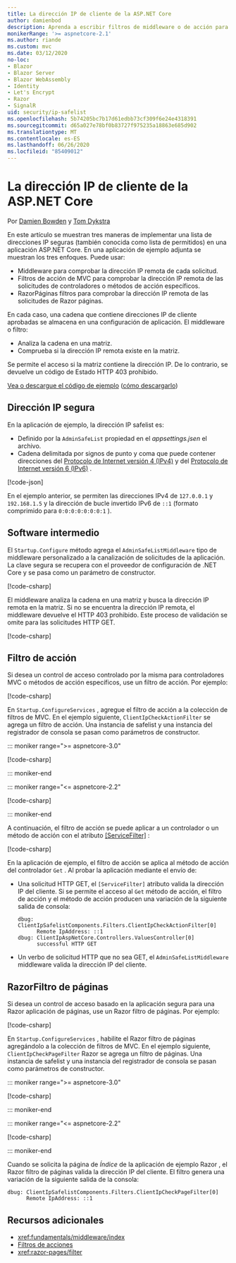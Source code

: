 ```yaml
---
title: La dirección IP de cliente de la ASP.NET Core
author: damienbod
description: Aprenda a escribir filtros de middleware o de acción para validar direcciones IP remotas en una lista de direcciones IP aprobadas.
monikerRange: '>= aspnetcore-2.1'
ms.author: riande
ms.custom: mvc
ms.date: 03/12/2020
no-loc:
- Blazor
- Blazor Server
- Blazor WebAssembly
- Identity
- Let's Encrypt
- Razor
- SignalR
uid: security/ip-safelist
ms.openlocfilehash: 5b74205bc7b17d61edbb73cf309f6e24e4318391
ms.sourcegitcommit: d65a027e78bf0b83727f975235a18863e685d902
ms.translationtype: MT
ms.contentlocale: es-ES
ms.lasthandoff: 06/26/2020
ms.locfileid: "85409012"
---
```

# <a name="client-ip-safelist-for-aspnet-core"></a>La dirección IP de cliente de la ASP.NET Core

Por [Damien Bowden](https://twitter.com/damien_bod) y [Tom Dykstra](https://github.com/tdykstra)
 
En este artículo se muestran tres maneras de implementar una lista de direcciones IP seguras (también conocida como lista de permitidos) en una aplicación ASP.NET Core. En una aplicación de ejemplo adjunta se muestran los tres enfoques. Puede usar:

* Middleware para comprobar la dirección IP remota de cada solicitud.
* Filtros de acción de MVC para comprobar la dirección IP remota de las solicitudes de controladores o métodos de acción específicos.
* RazorPáginas filtros para comprobar la dirección IP remota de las solicitudes de Razor páginas.

En cada caso, una cadena que contiene direcciones IP de cliente aprobadas se almacena en una configuración de aplicación. El middleware o filtro:

* Analiza la cadena en una matriz. 
* Comprueba si la dirección IP remota existe en la matriz.

Se permite el acceso si la matriz contiene la dirección IP. De lo contrario, se devuelve un código de Estado HTTP 403 prohibido.

[Vea o descargue el código de ejemplo](https://github.com/dotnet/AspNetCore.Docs/tree/master/aspnetcore/security/ip-safelist/samples) ([cómo descargarlo](xref:index#how-to-download-a-sample))

## <a name="ip-address-safelist"></a>Dirección IP segura

En la aplicación de ejemplo, la dirección IP safelist es:

* Definido por la `AdminSafeList` propiedad en el *appsettings.jsen* el archivo.
* Cadena delimitada por signos de punto y coma que puede contener direcciones del [Protocolo de Internet versión 4 (IPv4)](https://wikipedia.org/wiki/IPv4) y del [Protocolo de Internet versión 6 (IPv6)](https://wikipedia.org/wiki/IPv6) .

[!code-json[](ip-safelist/samples/3.x/ClientIpAspNetCore/appsettings.json?range=1-3&highlight=2)]

En el ejemplo anterior, se permiten las direcciones IPv4 de `127.0.0.1` y `192.168.1.5` y la dirección de bucle invertido IPv6 de `::1` (formato comprimido para `0:0:0:0:0:0:0:1` ).

## <a name="middleware"></a>Software intermedio

El `Startup.Configure` método agrega el `AdminSafeListMiddleware` tipo de middleware personalizado a la canalización de solicitudes de la aplicación. La clave segura se recupera con el proveedor de configuración de .NET Core y se pasa como un parámetro de constructor.

[!code-csharp[](ip-safelist/samples/3.x/ClientIpAspNetCore/Startup.cs?name=snippet_ConfigureAddMiddleware)]

El middleware analiza la cadena en una matriz y busca la dirección IP remota en la matriz. Si no se encuentra la dirección IP remota, el middleware devuelve el HTTP 403 prohibido. Este proceso de validación se omite para las solicitudes HTTP GET.

[!code-csharp[](ip-safelist/samples/Shared/ClientIpSafelistComponents/Middlewares/AdminSafeListMiddleware.cs?name=snippet_ClassOnly)]

## <a name="action-filter"></a>Filtro de acción

Si desea un control de acceso controlado por la misma para controladores MVC o métodos de acción específicos, use un filtro de acción. Por ejemplo:

[!code-csharp[](ip-safelist/samples/Shared/ClientIpSafelistComponents/Filters/ClientIpCheckActionFilter.cs?name=snippet_ClassOnly)]

En `Startup.ConfigureServices` , agregue el filtro de acción a la colección de filtros de MVC. En el ejemplo siguiente, `ClientIpCheckActionFilter` se agrega un filtro de acción. Una instancia de safelist y una instancia del registrador de consola se pasan como parámetros de constructor.

::: moniker range=">= aspnetcore-3.0"

[!code-csharp[](ip-safelist/samples/3.x/ClientIpAspNetCore/Startup.cs?name=snippet_ConfigureServicesActionFilter)]

::: moniker-end

::: moniker range="<= aspnetcore-2.2"

[!code-csharp[](ip-safelist/samples/2.x/ClientIpAspNetCore/Startup.cs?name=snippet_ConfigureServicesActionFilter)]

::: moniker-end

A continuación, el filtro de acción se puede aplicar a un controlador o un método de acción con el atributo [[ServiceFilter]](xref:Microsoft.AspNetCore.Mvc.ServiceFilterAttribute) :

[!code-csharp[](ip-safelist/samples/3.x/ClientIpAspNetCore/Controllers/ValuesController.cs?name=snippet_ActionFilter&highlight=1)]

En la aplicación de ejemplo, el filtro de acción se aplica al método de acción del controlador `Get` . Al probar la aplicación mediante el envío de:

* Una solicitud HTTP GET, el `[ServiceFilter]` atributo valida la dirección IP del cliente. Si se permite el acceso al `Get` método de acción, el filtro de acción y el método de acción producen una variación de la siguiente salida de consola:

    ```
    dbug: ClientIpSafelistComponents.Filters.ClientIpCheckActionFilter[0]
          Remote IpAddress: ::1
    dbug: ClientIpAspNetCore.Controllers.ValuesController[0]
          successful HTTP GET    
    ```

* Un verbo de solicitud HTTP que no sea GET, el `AdminSafeListMiddleware` middleware valida la dirección IP del cliente.

## <a name="razor-pages-filter"></a>RazorFiltro de páginas

Si desea un control de acceso basado en la aplicación segura para una Razor aplicación de páginas, use un Razor filtro de páginas. Por ejemplo:

[!code-csharp[](ip-safelist/samples/Shared/ClientIpSafelistComponents/Filters/ClientIpCheckPageFilter.cs?name=snippet_ClassOnly)]

En `Startup.ConfigureServices` , habilite el Razor filtro de páginas agregándolo a la colección de filtros de MVC. En el ejemplo siguiente, `ClientIpCheckPageFilter` Razor se agrega un filtro de páginas. Una instancia de safelist y una instancia del registrador de consola se pasan como parámetros de constructor.

::: moniker range=">= aspnetcore-3.0"

[!code-csharp[](ip-safelist/samples/3.x/ClientIpAspNetCore/Startup.cs?name=snippet_ConfigureServicesPageFilter)]

::: moniker-end

::: moniker range="<= aspnetcore-2.2"

[!code-csharp[](ip-safelist/samples/2.x/ClientIpAspNetCore/Startup.cs?name=snippet_ConfigureServicesPageFilter)]

::: moniker-end

Cuando se solicita la página de *Índice* de la aplicación de ejemplo Razor , el Razor filtro de páginas valida la dirección IP del cliente. El filtro genera una variación de la siguiente salida de la consola:

```
dbug: ClientIpSafelistComponents.Filters.ClientIpCheckPageFilter[0]
      Remote IpAddress: ::1
```

## <a name="additional-resources"></a>Recursos adicionales

* <xref:fundamentals/middleware/index>
* [Filtros de acciones](xref:mvc/controllers/filters#action-filters)
* <xref:razor-pages/filter>
